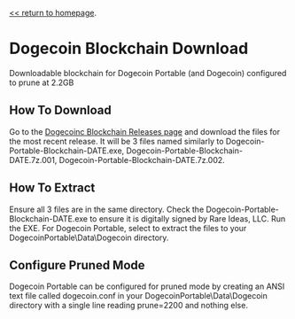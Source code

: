 [&lt;&lt; return to homepage](../).

# Dogecoin Blockchain Download

Downloadable blockchain for Dogecoin Portable (and Dogecoin) configured to prune at 2.2GB

## How To Download

Go to the [Dogecoinc Blockchain Releases page](https://github.com/Blockchains-Download/Dogecoin/releases) and download the files for the most recent release. It will be 3 files named similarly to Dogecoin-Portable-Blockchain-DATE.exe, Dogecoin-Portable-Blockchain-DATE.7z.001, Dogecoin-Portable-Blockchain-DATE.7z.002.

## How To Extract

Ensure all 3 files are in the same directory. Check the Dogecoin-Portable-Blockchain-DATE.exe to ensure it is digitally signed by Rare Ideas, LLC. Run the EXE. For Dogecoin Portable, select to extract the files to your DogecoinPortable\Data\Dogecoin directory.

## Configure Pruned Mode

Dogecoin Portable can be configured for pruned mode by creating an ANSI text file called dogecoin.conf in your DogecoinPortable\Data\Dogecoin directory with a single line reading prune=2200 and nothing else.